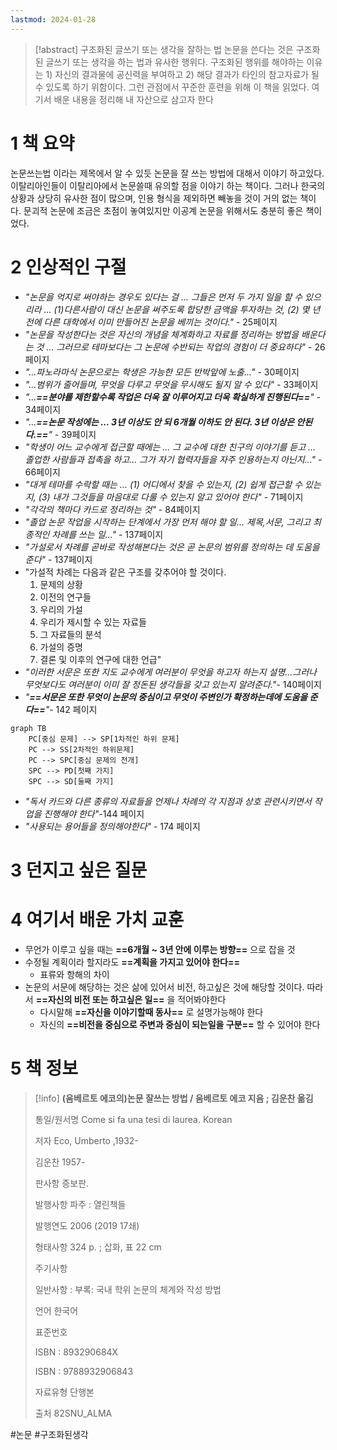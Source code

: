 ```yaml
---
lastmod: 2024-01-28
---
```


> [!abstract] 구조화된 글쓰기 또는 생각을 잘하는 법
> 논문을 쓴다는 것은 구조화된 글쓰기 또는 생각을 하는 법과 유사한 행위다. 구조화된 행위를 해야하는 이유는 1) 자신의 결과물에 공신력을 부여하고 2) 해당 결과가 타인의 참고자료가 될 수 있도록 하기 위함이다. 그런 관점에서 꾸준한 훈련을 위해 이 책을 읽었다. 여기서 배운 내용을 정리해 내 자산으로 삼고자 한다



# 1 책 요약
논문쓰는법 이라는 제목에서 알 수 있듯 논문을 잘 쓰는 방법에 대해서 이야기 하고있다. 이탈리아인들이 이탈리아에서 논문쓸때 유의할 점을 이야기 하는 책이다. 그러나 한국의 상황과 상당히 유사한 점이 많으며, 인용 형식을 제외하면 빼놓을 것이 거의 없는 책이다. 문괴적 논문에 조금은 초점이 놓여있지만 이공계 논문을 위해서도 충분히 좋은 책이었다.

# 2 인상적인 구절
- *"논문을 억지로 써야하는 경우도 있다는 걸 ... 그들은 먼저 두 가지 일을 할 수 있으리라 ... (1)다른사람이 대신 논문을 써주도록 합당한 금액을 투자하는 것, (2) 몇 년 전에 다른 대학에서 이미 만들어진 논문을  베끼는 것이다."* - 25페이지
- *"논문을 작성한다는 것은 자신의 개념을 체계화하고 자료를 정리하는 방법을 배운다는 것 ... 그러므로 테마보다는 그 논문에 수반되는 작업의 경험이 더 중요하다"* - 26페이지
- *"...파노라마식 논문으로는 학생은 가능한 모든 반박앞에 노출..."* - 30페이지
- *"...범위가 줄어들며, 무엇을 다루고 무엇을 무시해도 될지 알 수 있다"* - 33페이지
- *"...**==분야를 제한할수록 작업은 더욱 잘 이루어지고 더욱 확실하게 진행된다==**"* - 34페이지
- *"...**==논문 작성에는 ... 3년 이상도 안 되 6개월 이하도 안 된다. 3년 이상은 안된다.==**"* - 39페이지
- *"학생이 어느 교수에게 접근할 때에는 ... 그 교수에 대한 친구의 이야기를 듣고 ... 졸업한 사람들과 접촉을 하고... 그가 자기 협력자들을 자주 인용하는지 아닌지..."* - 66페이지
- *"대게 테마를 수락할 때는 ... (1) 어디에서 찾을 수 있는지, (2) 쉽게 접근할 수 있는지, (3) 내가 그것들을 마음대로 다룰 수 있는지 알고 있어야 한다"* - 71페이지
- *"각각의 책마다 카드로 정리하는 것"* - 84페이지
- *"졸업 논문 작업을 시작하는 단계에서 가장 먼저 해야 할 일... 제목,서문, 그리고 최종적인 차례를 쓰는 일..."* - 137페이지
- *"가설로서 차례를 곧바로 작성해본다는 것은 곧 논문의 범위를 정의하는 데 도움을 준다"* - 137페이지
- "가설적 차례는 다음과 같은 구조를 갖추어야 할 것이다. 
  1. 문제의 상황
  2. 이전의 연구들
  3. 우리의 가설
  4. 우리가 제시할 수 있는 자료들
  5. 그 자료들의 분석
  6. 가설의 증명
  7. 결론 및 이후의 연구에 대한 언급"
- *"이러한 서문은 또한 지도 교수에게 여러분이 무엇을 하고자 하는지 설명...그러나 무엇보다도 여러분이 이미 잘 정돈된 생각들을 갖고 있는지 알려준다."*- 140페이지
- *"**==서문은 또한 무엇이 논문의 중심이고 무엇이 주변인가 확정하는데에 도움을 준다==**"*- 142 페이지

```mermaid
graph TB
	PC[중심 문제] --> SP[1차적인 하위 문제]
	PC --> SS[2차적인 하위문제]
	PC --> SPC[중심 문제의 전개]
	SPC --> PD[첫째 가지]
	SPC --> SD[둘째 가지]
```
- *"독서 카드와 다른 종류의 자료들을 언제나 차례의 각 지점과 상호 관련시키면서 작업을 진행해야 한다"*-144 페이지
- *"사용되는 용어들을 정의해야한다"* - 174 페이지


# 3 던지고 싶은 질문

# 4 여기서 배운 가치 교훈
- 무언가 이루고 싶을 때는 **==6개월 ~ 3년 안에 이루는 방향==** 으로 잡을 것
- 수정될 계획이라 할지라도 **==계획을 가지고 있어야 한다==**
	- 표류와 항해의 차이
- 논문의 서문에 해당하는 것은 삶에 있어서 비전, 하고싶은 것에 해당할 것이다. 따라서 **==자신의 비전 또는 하고싶은 일==** 을 적어봐야한다
	- 다시말해 **==자신을 이야기할때 동사==** 로 설명가능해야 한다
	- 자신의 **==비전을 중심으로 주변과 중심이 되는일을 구분==** 할 수 있어야 한다

# 5 책 정보


> [!info] 
> **(움베르토 에코의)논문 잘쓰는 방법 / 움베르토 에코 지음 ; 김운찬 옮김**
> 
> 통일/원서명 Come si fa una tesi di laurea. Korean
> 
> 저자 Eco, Umberto ,1932- 
> 
> 김운찬 1957- 
> 
> 판사항 증보판.
> 
> 발행사항 파주 : 열린책들
> 
> 발행연도 2006 (2019 17쇄)
> 
> 형태사항 324 p. ; 삽화, 표 22 cm
> 
> 주기사항
> 
> 일반사항 : 부록: 국내 학위 논문의 체계와 작성 방법
> 
> 언어 한국어
> 
> 표준번호
> 
> ISBN : 893290684X
> 
> ISBN : 9788932906843
> 
> 자료유형 단행본
> 
> 출처 82SNU_ALMA


#논문 #구조화된생각